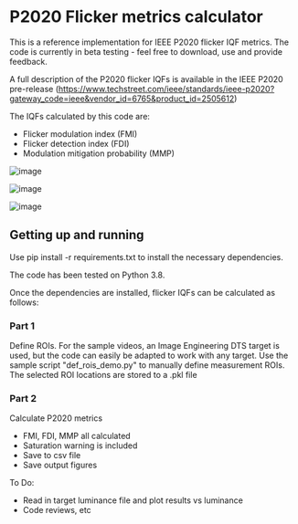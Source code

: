 # P2020 Flicker metrics calculator

This is a reference implementation for IEEE P2020 flicker IQF metrics. The code is currently in beta testing - feel free
to download, use and provide feedback.

A full description of the P2020 flicker IQFs is available in the IEEE P2020 pre-release (https://www.techstreet.com/ieee/standards/ieee-p2020?gateway_code=ieee&vendor_id=6765&product_id=2505612)

The IQFs calculated by this code are:

- Flicker modulation index (FMI)
- Flicker detection index (FDI)
- Modulation mitigation probability (MMP)

![image](https://github.com/CARpublic/P2020-flicker/assets/141751829/557b8503-e904-41f5-9f38-c83143c3ab02)

![image](https://github.com/CARpublic/P2020-flicker/assets/141751829/e37be00e-b94a-40b9-9764-a9fa2330874f)

![image](https://github.com/CARpublic/P2020-flicker/assets/141751829/d052e87b-e2f1-4675-a147-e72459ba5a1e)


## Getting up and running
Use pip install -r requirements.txt to install the necessary dependencies. 

The code has been tested on Python 3.8.

Once the dependencies are installed, flicker IQFs can be calculated as follows:

### Part 1
Define ROIs. For the sample videos, an Image Engineering DTS target is used, but the code can easily be adapted to work 
with any target. 
Use the sample script "def_rois_demo.py" to manually define measurement ROIs. The selected ROI locations are stored to a
.pkl file

### Part 2
Calculate P2020 metrics
- FMI, FDI, MMP all calculated
- Saturation warning is included
- Save to csv file
- Save output figures

To Do:
- Read in target luminance file and plot results vs luminance
- Code reviews, etc
